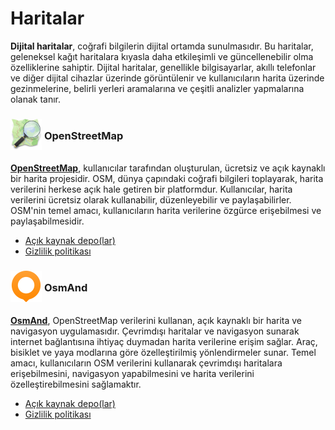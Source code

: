 <!-- NOTLAR
 - Tablo eklemeyi unutmayın
 - Uygun görseller eklemeyi unutmayın.
 - İçerik kuralları ve ekleme yapmak sayfalarını ziyaret edebilirsiniz -->

# Haritalar

**Dijital haritalar**, coğrafi bilgilerin dijital ortamda sunulmasıdır. Bu haritalar, geleneksel kağıt haritalara kıyasla daha etkileşimli ve güncellenebilir olma özelliklerine sahiptir. Dijital haritalar, genellikle bilgisayarlar, akıllı telefonlar ve diğer dijital cihazlar üzerinde görüntülenir ve kullanıcıların harita üzerinde gezinmelerine, belirli yerleri aramalarına ve çeşitli analizler yapmalarına olanak tanır.

### <span style="display: inline-block; vertical-align: middle;"><img src="docs/images/osm.png" alt="openstreetmap" style="width: 50px; height: 50px;"> </span> <span style="display: inline-block; vertical-align: middle;"> OpenStreetMap

[**OpenStreetMap**](https://www.openstreetmap.org/), kullanıcılar tarafından oluşturulan, ücretsiz ve açık kaynaklı bir harita projesidir. OSM, dünya çapındaki coğrafi bilgileri toplayarak, harita verilerini herkese açık hale getiren bir platformdur. Kullanıcılar, harita verilerini ücretsiz olarak kullanabilir, düzenleyebilir ve paylaşabilirler. OSM'nin temel amacı, kullanıcıların harita verilerine özgürce erişebilmesi ve paylaşabilmesidir.

- [Açık kaynak depo(lar)](https://github.com/openstreetmap)
- [Gizlilik politikası](https://osmfoundation.org/wiki/Privacy_Policy)

### <span style="display: inline-block; vertical-align: middle;"><img src="docs/images/osmand-icon.png" alt="osmand" style="width: 50px; height: 50px;"> </span> <span style="display: inline-block; vertical-align: middle;"> OsmAnd

[**OsmAnd**](https://osmand.net/), OpenStreetMap verilerini kullanan, açık kaynaklı bir harita ve navigasyon uygulamasıdır. Çevrimdışı haritalar ve navigasyon sunarak internet bağlantısına ihtiyaç duymadan harita verilerine erişim sağlar. Araç, bisiklet ve yaya modlarına göre özelleştirilmiş yönlendirmeler sunar. Temel amacı, kullanıcıların OSM verilerini kullanarak çevrimdışı haritalara erişebilmesini, navigasyon yapabilmesini ve harita verilerini özelleştirebilmesini sağlamaktır.

- [Açık kaynak depo(lar)](https://github.com/osmandapp/)
- [Gizlilik politikası](https://osmand.net/docs/legal/privacy-policy)

<!-- Yetersiz içerik dolayısıyla not içine alındı.

<span style="display: inline-block; vertical-align: middle;"><img src="docs/images/organicmaps.png" alt="Organic Maps" style="width: 50px; height: 50px;"> </span> <span style="display: inline-block; vertical-align: middle;"> Organic Maps

Açıkkaynak bir harita uygulaması olan Organic Maps, 2021 Yılında geliştirilmiş olup openstreetmaps kullanmaktadır.
<table>
 <tr> <th colspan="2">Organic Maps Detayları</th> </tr> 
 <tr> <td>Kayıt Tutuyor mu?</td> <td><span style="color: green;">×</span></td> </tr> <tr> <td>Açık Kaynak</td> <td><span style="color: green;">✓</span></td> </tr> <tr> <td>Çevrimdışı Desteği</td> <td><span style="color: green;">✓</span></td> </tr>
 <tr> <td>Gizlilik Odaklı</td> <td><span style="color: green;">✓</span></td> </tr> <tr> 
 <tr> <td>Lisans Türü</td> <td>Apache 2.0 <span style="color: green;"><small>Özgür Yazılım<small><span></td> </tr> 
 <tr> <td>Harita Verisi</td> <td>OpenStreetMap</td> </tr> <tr> <td>Platform Desteği</td> <td><i class="fa-solid fa-globe"></i> <i class="fa-brands fa-apple"></i> <i class="fa-brands fa-android"></i></td> </tr> <tr> <td>Ücretsiz sürüm</td> <td>Mevcut</td> </tr> </table> -->

